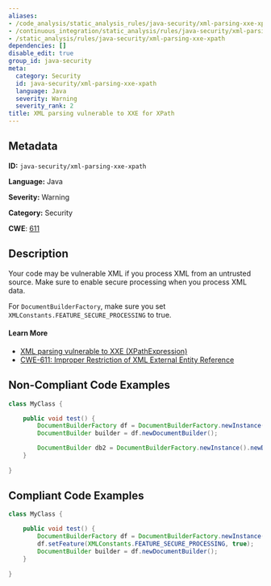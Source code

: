 ```yaml
---
aliases:
- /code_analysis/static_analysis_rules/java-security/xml-parsing-xxe-xpath
- /continuous_integration/static_analysis/rules/java-security/xml-parsing-xxe-xpath
- /static_analysis/rules/java-security/xml-parsing-xxe-xpath
dependencies: []
disable_edit: true
group_id: java-security
meta:
  category: Security
  id: java-security/xml-parsing-xxe-xpath
  language: Java
  severity: Warning
  severity_rank: 2
title: XML parsing vulnerable to XXE for XPath
---
```

<!--  SOURCED FROM https://github.com/DataDog/datadog-static-analyzer-rule-docs -->


## Metadata
**ID:** `java-security/xml-parsing-xxe-xpath`

**Language:** Java

**Severity:** Warning

**Category:** Security

**CWE**: [611](https://cwe.mitre.org/data/definitions/611.html)

## Description
Your code may be vulnerable XML if you process XML from an untrusted source. Make sure to enable secure processing when you process XML data.

For `DocumentBuilderFactory`, make sure you set `XMLConstants.FEATURE_SECURE_PROCESSING` to true.

#### Learn More

 - [XML parsing vulnerable to XXE (XPathExpression)](https://find-sec-bugs.github.io/bugs.htm#XXE_XPATH)
 - [CWE-611: Improper Restriction of XML External Entity Reference](https://cwe.mitre.org/data/definitions/611.html)

## Non-Compliant Code Examples
```java
class MyClass {

    public void test() {
        DocumentBuilderFactory df = DocumentBuilderFactory.newInstance();
        DocumentBuilder builder = df.newDocumentBuilder();

        DocumentBuilder db2 = DocumentBuilderFactory.newInstance().newDocumentBuilder();
    }
    
}
```

## Compliant Code Examples
```java
class MyClass {

    public void test() {
        DocumentBuilderFactory df = DocumentBuilderFactory.newInstance();
        df.setFeature(XMLConstants.FEATURE_SECURE_PROCESSING, true);
        DocumentBuilder builder = df.newDocumentBuilder();
    }
    
}
```
